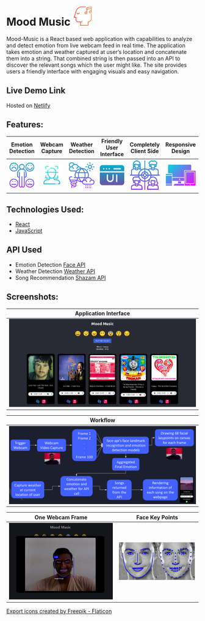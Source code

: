 # Mood Music <img src="https://github.com/arnavbansal25/mood-music/blob/main/logo.png" width=50>
Mood-Music is a React based web application with capabilities to analyze and detect emotion from live webcam feed in real time. The application takes emotion and weather captured at user’s location and concatenate them into a string. That combined string is then passed into an API to discover the relevant songs which the user might like. The site provides users a friendly interface with engaging visuals and easy navigation.

## Live Demo Link
Hosted on [Netlify](https://mood-music-ab.netlify.app/)

## Features:
| Emotion Detection | Webcam Capture | Weather Detection | Friendly User Interface | Completely Client Side | Responsive Design |
|       :---:       |      :---:     |       :---:       |          :---:          |         :---:          |       :---:       |
| <img src="https://github.com/arnavbansal25/mood-music/blob/main/screenshots/f_emotion_detection.png" width=100> | <img src="https://github.com/arnavbansal25/mood-music/blob/main/screenshots/f_webcam_capture.png" width=100> | <img src="https://github.com/arnavbansal25/mood-music/blob/main/screenshots/f_weather_detection.png" width=100> | <img src="https://github.com/arnavbansal25/mood-music/blob/main/screenshots/f_friendly_ui.png" width=100> | <img src="https://github.com/arnavbansal25/mood-music/blob/main/screenshots/f_client_side.png" width=100> | <img src="https://github.com/arnavbansal25/mood-music/blob/main/screenshots/f_responsive_design.png" width=100> |

## Technologies Used:
- [React](https://reactjs.org/)
- [JavaScript](https://www.javascript.com/)

## API Used
* Emotion Detection [Face API](https://justadudewhohacks.github.io/face-api.js/docs/index.html)
* Weather Detection [Weather API](https://www.weatherapi.com/)
* Song Recommendation [Shazam API](https://rapidapi.com/apidojo/api/shazam)

## Screenshots:
| Application Interface |
|          :---:        |
| <img src="https://github.com/arnavbansal25/mood-music/blob/main/screenshots/interface1.png" width=1000> |

| Workflow |
|   :---:  |
| <img src="https://github.com/arnavbansal25/mood-music/blob/main/screenshots/workflow.png"> |

| One Webcam Frame | Face Key Points |
|      :---:       |      :---:      |
| <img src="https://github.com/arnavbansal25/mood-music/blob/main/screenshots/webcam_frame.jpg"> | <img src="https://github.com/arnavbansal25/mood-music/blob/main/screenshots/face_key_points.png"> |

<a href="https://www.flaticon.com/free-icons/export" title="export icons">Export icons created by Freepik - Flaticon</a>
